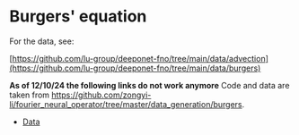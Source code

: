 # Burgers' equation
For the data, see:

[https://github.com/lu-group/deeponet-fno/tree/main/data/advection](https://github.com/lu-group/deeponet-fno/tree/main/data/burgers)

**As of 12/10/24 the following links do not work anymore**
Code and data are taken from https://github.com/zongyi-li/fourier_neural_operator/tree/master/data_generation/burgers.

- [Data](https://drive.google.com/drive/folders/1Pekes7BJaRTix591fhAb76GjdE2JLPX8?usp=sharing)


